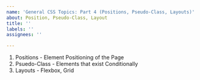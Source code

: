 ```yaml
---
name: 'General CSS Topics: Part 4 (Positions, Pseudo-Class, Layouts)'
about: Position, Pseudo-Class, Layout
title: ''
labels: ''
assignees: ''

---
```


1. Positions - Element Positioning of the Page
2. Psuedo-Class - Elements that exist Conditionally
3. Layouts - Flexbox, Grid
